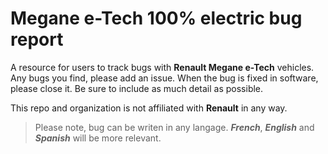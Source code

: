# Megane e-Tech 100% electric bug report

A resource for users to track bugs with **Renault Megane e-Tech** vehicles. Any bugs you find, please add an issue. When
the bug is fixed in software, please close it. Be sure to include as much detail as possible.

This repo and organization is not affiliated with **Renault** in any way.

> Please note, bug can be writen in any langage. ***French***, ***English*** and ***Spanish*** will be more relevant.